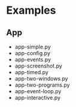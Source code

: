 # Examples

## App

* app-simple.py
* app-config.py
* app-events.py
* app-screenshot.py
* app-timed.py
* app-two-windows.py
* app-two-programs.py
* app-event-loop.py
* app-interactive.py
